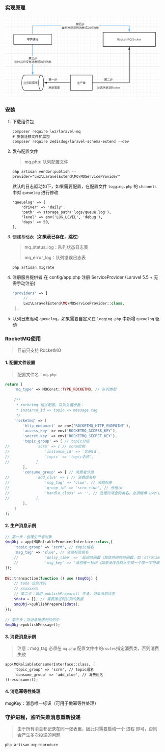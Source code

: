### 实现原理

![image-20211029104801989](images/image-20211029104801989.png)

### 安装

1. 下载组件包
   ```shell
   composer require lwz/laravel-mq
   # 安装迁移文件扩展包
   composer require zedisdog/laravel-schema-extend --dev
   ```
   
2. 发布配置文件

   > mq.php: 队列配置文件

   ```shell
   php artisan vendor:publish --provider="Lwz\LaravelExtend\MQ\MQServiceProvider"
   ```

   默认的日志驱动如下，如果需要配置，在配置文件 `logging.php` 的 `channels` 中对 `queuelog` 进行修改

   ```
   'queuelog' => [
       'driver' => 'daily',
       'path' => storage_path('logs/queue.log'),
       'level' => env('LOG_LEVEL', 'debug'),
       'days' => 50,
   ],
   ```

3. 创建基础表（**如果表已存在，跳过**）

   > mq_status_log：队列状态日志表
   >
   > mq_error_log：队列错误日志表

   ```shell
   php artisan migrate
   ```

4. 注册服务提供者 在 config/app.php 注册 ServiceProvider (Laravel 5.5 + 无需手动注册)
   ```php
   'providers' => [
        // ...
        Lwz\LaravelExtend\MQ\MQServiceProvider::class,
    ],
   ```
   
5. 队列日志驱动 `queuelog`，如果需要自定义在 `logging.php` 中新增 `queuelog` 驱动


### RocketMQ使用

> 目前只支持 RocketMQ

#### 1. 配置文件设置

> 配置文件名：`mq.php`

```php
return [
    'mq_type' => MQConst::TYPE_ROCKETMQ, // 队列类型

    /**
     * rocketmq 相关配置。队列关键参数：
     * instance_id => topic => message tag
     */
    'rocketmq' => [
        'http_endpoint' => env('ROCKETMQ_HTTP_ENDPOINT'),
        'access_key' => env('ROCKETMQ_ACCESS_KEY'),
        'secret_key' => env('ROCKETMQ_SECRET_KEY'),
        'topic_group' => [ // topic分组
//            'scrm' => [ // scrm实例
//                'instance_id' => '实例id',
//                'topic' => 'topic名称',
//            ]
        ],
        'consume_group' => [ // 消费者分组
//            'add_clue' => [ // 消费组名称
//                'msg_tag' => 'clue', // 消息标签
//                'group_id' => 'scrm_clue', // 分组id
//                'handle_class' => '', // 处理的消息的类名。必须继承 Lwz\LaravelExtend\MQ\Interfaces\ConsumerInterface 接口
//            ],
        ],
    ]
];
```

#### 2. 生产消息示例

````php
// 第一步：创建生产者对象
$mqObj = app(MQReliableProducerInterface::class,[
    'topic_group' => 'scrm', // topic组名
    'msg_tag' => 'clue', // 消息标签组名
    //            'delay_time' => '延迟时间戳（具体时间的时间戳，如：strotime(2022-10-10 10:32:43)，可以不传 或 传 null）',
    //            'msg_key' => '消息唯一标识（如果没传会默认生成一个唯一字符串），如：订单号',
]);

DB::transaction(function () use ($mqObj) {
    // todo 业务代码
    // xxxxxxxx
    // 第二步：调用 publishPrepare() 方法，记录消息状态
    $data = []; // 需要推送到队列的数据
    $mqObj->publishPrepare($data);
});

// 第三步：将消息推送到队列中
$mqObj->publishMessage();
````

#### 3. 消费消息示例

> 注意：msg_tag 必须在 `mq.php` 配置文件中的`routes`指定消费类，否则消费失败

```shell
app(MQReliableConsumerInterface::class, [
    'topic_group' => 'scrm', // topic组名
    'consume_group' => 'add_clue', // 消费组名
])->consumer();
```

#### 4. 消息幂等性处理

msgKey：消息唯一标识（可用于做幂等性处理）

### 守护进程，监听失败消息重新投递

> 由于所有消息都记录在同一张表里，因此只需要启动一个 进程 即可，否则会产生多次投递的问题

```shell
php artisan mq:reproduce
```

